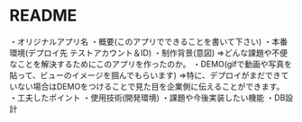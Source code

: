 # README

・オリジナルアプリ名
・概要(このアプリでできることを書いて下さい)
・本番環境(デプロイ先 テストアカウント＆ID)
・制作背景(意図)
 ⇒どんな課題や不便なことを解決するためにこのアプリを作ったのか。
・DEMO(gifで動画や写真を貼って、ビューのイメージを掴んでもらいます)
 ⇒特に、デプロイがまだできていない場合はDEMOをつけることで見た目を企業側に伝えることができます。
・工夫したポイント
・使用技術(開発環境)
・課題や今後実装したい機能
・DB設計
